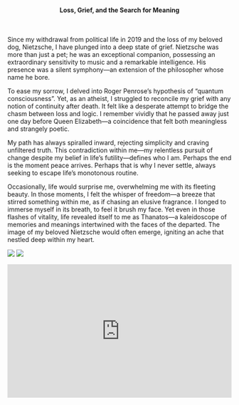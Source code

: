 <center><h4>Loss, Grief, and the Search for Meaning</h4></center>
<br/>

Since my withdrawal from political life in 2019 and the loss of my beloved dog, Nietzsche, I have plunged into a deep state of grief. Nietzsche was more than just a pet; he was an exceptional companion, possessing an extraordinary sensitivity to music and a remarkable intelligence. His presence was a silent symphony—an extension of the philosopher whose name he bore.

To ease my sorrow, I delved into Roger Penrose’s hypothesis of “quantum consciousness”. Yet, as an atheist, I struggled to reconcile my grief with any notion of continuity after death. It felt like a desperate attempt to bridge the chasm between loss and logic. I remember vividly that he passed away just one day before Queen Elizabeth—a coincidence that felt both meaningless and strangely poetic.

My path has always spiralled inward, rejecting simplicity and craving unfiltered truth. This contradiction within me—my relentless pursuit of change despite my belief in life’s futility—defines who I am. Perhaps the end is the moment peace arrives. Perhaps that is why I never settle, always seeking to escape life’s monotonous routine.

Occasionally, life would surprise me, overwhelming me with its fleeting beauty. In those moments, I felt the whisper of freedom—a breeze that stirred something within me, as if chasing an elusive fragrance. I longed to immerse myself in its breath, to feel it brush my face. Yet even in those flashes of vitality, life revealed itself to me as Thanatos—a kaleidoscope of memories and meanings intertwined with the faces of the departed. The image of my beloved Nietzsche would often emerge, igniting an ache that nestled deep within my heart.

![](82.jpeg)
![](83.jpeg)

<p></p>
<center>
<div style="display: flex; justify-content: center; position:relative;width: 100%;height: 300px;"><iframe
    src="https://iframe.mediadelivery.net/embed/450696/a15e5842-58dc-43e8-a78b-b98e3c6fccb3?autoplay=false&loop=false&muted=false&preload=true&responsive=true"
    loading="lazy" style="border:0;height:100%;width: 520px;"
    allow="accelerometer;gyroscope;autoplay;encrypted-media;picture-in-picture;" allowfullscreen="true"></iframe>
</div>
</center>

<p></p>

